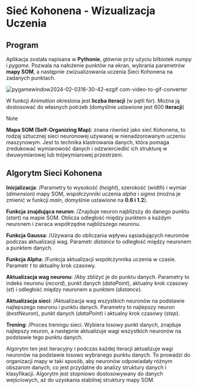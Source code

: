 # Sieć Kohonena - Wizualizacja Uczenia

## Program
Aplikacja została napisana w **Pythonie**, głównie przy użyciu bilbiotek *numpy* i *pygame*. 
Pozwala na nałożenie punktów na ekran, wybrania parametrów **mapy SOM**, a następnie zwizualizowania uczenia Sieci Kohonena na zadanych punktach.

![pygamewindow2024-02-0316-30-42-ezgif com-video-to-gif-converter](https://github.com/DarkArbiterr/Siec-Kohonena/assets/75552617/61db6aa0-1657-4ed4-9724-1436af796192)

W funkcji *Animation* okreslona jest **liczba iteracji** (w pętli for). Można ją dostosować do własnych potrzeb (domyślnie ustawione jest 600 **iteracji**)

> [!NOTE]
> **Mapa SOM (Self-Organizing Map)**: znana również jako sieć Kohonena, to rodzaj sztucznej sieci neuronowej używanej w nienadzorowanym uczeniu maszynowym.
> Jest to technika klastrowania danych, która pomaga zredukować wymiarowość danych i odzwierciedlić ich strukturę w dwuwymiarowej lub trójwymiarowej przestrzeni.

## Algorytm Sieci Kohonena
**Inicjalizacja**: /Parametry to wysokość (*height*), szerokość (*width*) i wymiar (*dimension*) mapy SOM, 
współczynniki uczenia *alpha* i *sigma* (można je zmienić w funkcji *main*, domyślnie ustawione na **0.6 i 1.2**).

**Funkcja znajdująca neuron**: /Znajduje neuron najbliższy do danego punktu (*start*) na mapie SOM. 
Oblicza odległość między punktem a każdym neuronem i zwraca współrzędne najbliższego neuronu.

**Funkcja Gaussa**: /Używana do obliczania wpływu sąsiadujących neuronów podczas aktualizacji wag. 
Parametr *distance* to odległość między neuronem a punktem danych.

**Funkcja Alpha**: /Funkcja aktualizacji współczynnika uczenia w czasie. Parametr *t* to aktualny krok czasowy.

**Aktualizacja wag neuronu**: /Aby zbliżyć je do punktu danych. Parametry to indeks neuronu (*record*), punkt danych (*dataPoint*), aktualny krok czasowy (*st*) i odległość między neuronem a punktem (*distance*).

**Aktualizacja sieci**: /Aktualizacja wag wszystkich neuronów na podstawie najlepszego neuronu i punktu danych. Parametry to najlepszy neuron (*bestNeuron*), punkt danych (*dataPoint*) i aktualny krok czasowy (*step*).

**Trening**: /Proces treningu sieci. Wybiera losowy punkt danych, znajduje najlepszy neuron, a następnie aktualizuje wagi wszystkich neuronów na podstawie tego punktu danych.

Algorytm ten jest iteracyjny i podczas każdej iteracji aktualizuje wagi neuronów na podstawie losowo wybranego punktu danych. To prowadzi do organizacji mapy w taki sposób, aby neuronów odpowiadały różnym obszarom danych, co jest przydatne do analizy struktury danych i klasyfikacji. Algorytm jest stopniowo dostosowywany do danych wejściowych, aż do uzyskania stabilnej struktury mapy SOM.
